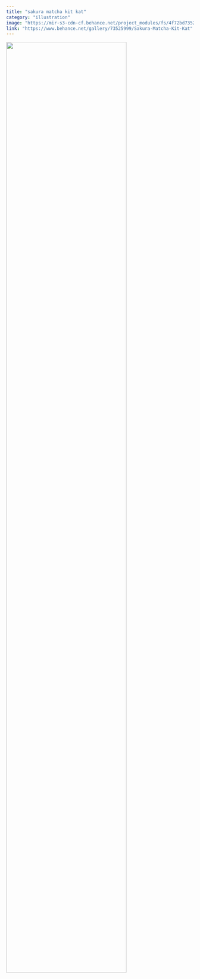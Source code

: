 ```yaml
---
title: "sakura matcha kit kat"
category: "illustration"
image: "https://mir-s3-cdn-cf.behance.net/project_modules/fs/4f72bd73525999.5c0c9677e4c72.png"
link: "https://www.behance.net/gallery/73525999/Sakura-Matcha-Kit-Kat"
---
```


<img width="80%" height="80%" src="https://mir-s3-cdn-cf.behance.net/project_modules/fs/4f72bd73525999.5c0c9677e4c72.png"/>
